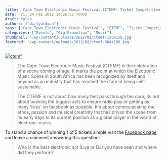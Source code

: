 ```yaml
---
title: 'Cape Town Electronic Music Festival (CTEMF) Ticket Competition'
date: Fri, 24 Feb 2012 14:26:52 +0000
draft: false
authors: ["dirtyoldman"]
tags: ["Cape Town Electronic Music Festival", "CTEMF", "Ticket Competition"]
categories: ["Events", "Gig Promotion", "Music"]
thumbnail: '/wp-content/uploads/2012/02/ctemf-150x150.jpg'
featured: '/wp-content/uploads/2012/02/ctemf-304x190.jpg'
---
```


[![](/wp-content/uploads/2012/02/ctemf.jpg "ctemf")](/2012/02/24/cape-town-electronic-music-festival-ctemf-ticket-competition/ctemf/)

> The Cape Town Electronic Music Festival (CTEMF) is the celebration of a scene coming of age. It marks the point at which the Electronic Music Scene in South Africa has been recognized by itself and beyond as an industry that has reached the state of being self-sustainable.
>
> The CTEMF is not about how many feet pass through the door, its not about booking the biggest acts to ensure radio play or getting as many 'likes' on facebook as possible. It's about communicating the ethos, passion and musical creativity that has driven the scene from its early days to its current position as a global player in the world of electronic music.

To stand a chance of winning 1 of 5 tickets simple visit the [Facebook page](https://www.facebook.com/CTEMF) and leave a comment answering this question:

> Who is the best electronic act (Live or DJ) you have seen and where did they perform?

